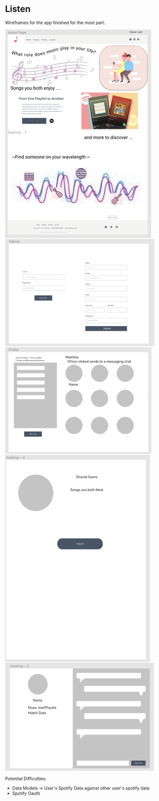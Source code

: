 # Listen

Wireframes for the app finished for the most part.

![Home Page](https://raw.githubusercontent.com/janejiunkim/Listen/main/images/home.png)
![Signup Page](https://raw.githubusercontent.com/janejiunkim/Listen/main/images/signup.png)
![Match Page](https://raw.githubusercontent.com/janejiunkim/Listen/main/images/matches.png)
![User Page](https://raw.githubusercontent.com/janejiunkim/Listen/main/images/user.png)
![Chat Page](https://raw.githubusercontent.com/janejiunkim/Listen/main/images/chat.png)

Potential Difficulties:
- Data Models -> User's Spotify Data against other user's spotify data
- Spotify Oauth


